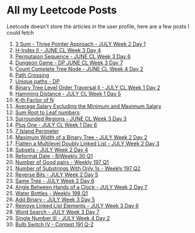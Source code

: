 # All my Leetcode Posts

Leetcode doesn't store the articles in the user profile, here are a few posts I could fetch

1. [3 Sum - Three Pointer Approach - JULY Week 2 Day 1](https://leetcode.com/problems/3sum/discuss/725326/C%2B%2B-or-Three-Pointer-O(n2)-Time-With-comments-and-explantion)
2. [H-Index II - JUNE CL Week 3 Day 4](https://leetcode.com/problems/h-index-ii/discuss/693427/c-both-ologn-and-on-solution-with-explanation/584463)
3. [Permutaion Sequence - JUNE CL Week 3 Day 6](https://leetcode.com/problems/permutation-sequence/discuss/696595/c-very-easy-and-detailed-explanation-idea-code/587162)
4. [Dungeon Game - DP JUNE CL Week 3 Day 7](https://leetcode.com/problems/dungeon-game/discuss/698376/C%2B%2B-or-Beginner-friendly-dp-%2B-Explanation-and-idea)
5. [Count Complete Tree Node - JUNE CL Week 4 Day 2](https://leetcode.com/problems/count-complete-tree-nodes/discuss/701432/c-simple-solutions/591110)
6. [Path Crossing](https://leetcode.com/problems/path-crossing/discuss/709211/c-simple-solution-with-set/596398)
7. [Unique paths - DP](https://leetcode.com/problems/unique-paths/discuss/711285/c-beginner-friendly-dp-0ms/598329)
8. [Binary Tree Level Order Traversal II - JULY CL Week 1 Day 2](https://leetcode.com/problems/binary-tree-level-order-traversal-ii/discuss/715879/c-dfs-easy-with-detailed-explanation/601464)
9. [Hamming Distance - JULY CL Week 1 Day 5](https://leetcode.com/explore/featured/card/july-leetcoding-challenge/544/week-1-july-1st-july-7th/3381/discuss/720504/C++-or-Bit-Manipulation-With-Explanation)
10. [K-th Factor of N](<https://leetcode.com/problems/the-kth-factor-of-n/discuss/709305/C%2B%2Bor-0ms-O(n)-solution>)
11. [Average Salary Excluding the Minimum and Maximum Salary](<https://leetcode.com/problems/average-salary-excluding-the-minimum-and-maximum-salary/discuss/709290/C%2B%2B-or-O(n)-Time-O(1)-Space>)
12. [Sum Root to Leaf numbers](https://leetcode.com/problems/sum-root-to-leaf-numbers/discuss/706028/c-two-solutions)
13. [Surrounded Regions - JUNE CL Week 3 Day 3](https://leetcode.com/explore/challenge/card/june-leetcoding-challenge/541/week-3-june-15th-june-21st/3363/discuss/691707/C++-EASY-DFS-with-comments-and-explanation)
14. [Plus One - JULY CL Week 1 Day 6](https://leetcode.com/explore/featured/card/july-leetcoding-challenge/544/week-1-july-1st-july-7th/3382)
15. [7 Island Perimeter](https://leetcode.com/explore/featured/card/july-leetcoding-challenge/544/week-1-july-1st-july-7th/3383/discuss/723839/C++-or-Simple-solution-with-explanation)
16. [Maximum Width of a Binary Tree - JULY Week 2 Day 2](https://leetcode.com/problems/maximum-width-of-binary-tree/discuss/726785/C%2B%2B-or-Level-Order-Traversal-with-detailed-explanation)
17. [Flatten a Multilevel Doubly Linked List - JULY Week 2 Day 3](https://leetcode.com/problems/flatten-a-multilevel-doubly-linked-list/discuss/728353/C%2B%2B-or-Two-Solutions)
18. [Subsets - JULY Week 2 Day 4](https://leetcode.com/problems/subsets/discuss/729973/C%2B%2B-or-2-Solutions-with-explanation)
19. [Reformat Date - BiWeekly 30 Q1](https://leetcode.com/problems/reformat-date/discuss/730734/Python-solution)
20. [Number of Good pairs - Weekly 197 Q1](https://leetcode.com/problems/number-of-good-pairs/discuss/731674/C%2B%2B-or-Simple-Solution)
21. [Number of Substrings With Only 1s - Weekly 197 Q2](https://leetcode.com/problems/number-of-substrings-with-only-1s/discuss/731721/C%2B%2B-or-O(n))
22. [Reverse Bits - JULY Week 2 Day 5](https://leetcode.com/problems/reverse-bits/discuss/732071/C%2B%2B-or-Two-Solutions)
23. [Same Tree - JULY Week 2 Day 6](https://leetcode.com/problems/same-tree/discuss/733770/C%2B%2B-or-Easy-to-understand-with-explanation)
24. [Angle Between Hands of a Clock - JULY Week 2 Day 7](https://leetcode.com/problems/angle-between-hands-of-a-clock/discuss/735414/C%2B%2B-or-Easy-with-explanation)
25. [Water Bottles - Weekly 198 Q1](https://leetcode.com/problems/water-bottles/discuss/743375/C%2B%2B-Solution)
26. [Add Binary - JULY Week 3 Day 5](https://leetcode.com/problems/add-binary/discuss/743712/C%2B%2B-Solution)
27. [Remove Linked List Elements - JULY Week 3 Day 6](https://leetcode.com/problems/remove-linked-list-elements/discuss/745393/C%2B%2B-or-Iterative-Solution)
28. [Word Search - JULY Week 3 Day 7](https://leetcode.com/problems/word-search/discuss/747095/C%2B%2B-or-DFS-with-explanation)
29. [Single Number III - JULY Week 4 Day 2](https://leetcode.com/problems/single-number-iii/discuss/750604/C%2B%2B-or-Two-Solutions-with-explanation)
30. [Bulb Switch IV - Contest 191 Q-2](<https://leetcode.com/problems/bulb-switcher-iv/discuss/755860/C%2B%2B-or-O(n)-Simple-solution>)
